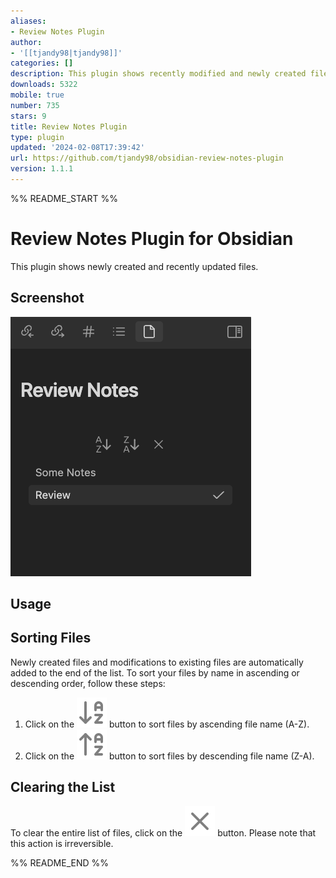 ```yaml
---
aliases:
- Review Notes Plugin
author:
- '[[tjandy98|tjandy98]]'
categories: []
description: This plugin shows recently modified and newly created files
downloads: 5322
mobile: true
number: 735
stars: 9
title: Review Notes Plugin
type: plugin
updated: '2024-02-08T17:39:42'
url: https://github.com/tjandy98/obsidian-review-notes-plugin
version: 1.1.1
---
```


%% README_START %%

# Review Notes Plugin for Obsidian

This plugin shows newly created and recently updated files.

## Screenshot

![sidebar](https://raw.githubusercontent.com/tjandy98/obsidian-review-notes-plugin/HEAD/docs/demo.png)

## Usage

## Sorting Files

Newly created files and modifications to existing files are automatically added to the end of the list. To sort your files by name in ascending or descending order, follow these steps:

1. Click on the ![ascending](https://raw.githubusercontent.com/tjandy98/obsidian-review-notes-plugin/HEAD/docs/arrow-down-a-z.svg) button to sort files by ascending file name (A-Z).
2. Click on the ![descending](https://raw.githubusercontent.com/tjandy98/obsidian-review-notes-plugin/HEAD/docs/arrow-up-a-z.svg) button to sort files by descending file name (Z-A).

## Clearing the List

To clear the entire list of files, click on the ![x](https://raw.githubusercontent.com/tjandy98/obsidian-review-notes-plugin/HEAD/docs/x.svg) button. Please note that this action is irreversible.


%% README_END %%